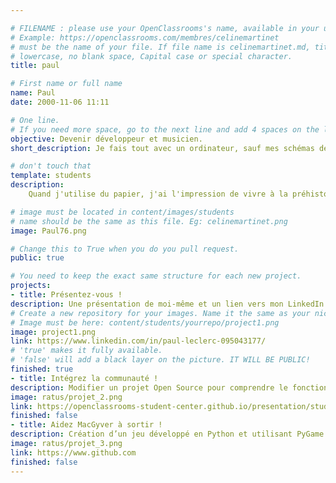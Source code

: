 ```yaml
---

# FILENAME : please use your OpenClassrooms's name, available in your url.
# Example: https://openclassrooms.com/membres/celinemartinet
# must be the name of your file. If file name is celinemartinet.md, title is celinemartinet.
# lowercase, no blank space, Capital case or special character.
title: paul

# First name or full name
name: Paul
date: 2000-11-06 11:11

# One line.
# If you need more space, go to the next line and add 4 spaces on the left, as in 'description'.
objective: Devenir développeur et musicien.
short_description: Je fais tout avec un ordinateur, sauf mes schémas de programmation.

# don't touch that
template: students
description:
    Quand j'utilise du papier, j'ai l'impression de vivre à la préhistoire.

# image must be located in content/images/students
# name should be the same as this file. Eg: celinemartinet.png
image: Paul76.png

# Change this to True when you do you pull request.
public: true

# You need to keep the exact same structure for each new project.
projects:
- title: Présentez-vous !
description: Une présentation de moi-même et un lien vers mon LinkedIn.
# Create a new repository for your images. Name it the same as your nickname and profile picture.
# Image must be here: content/students/yourrepo/project1.png
image: project1.png
link: https://www.linkedin.com/in/paul-leclerc-095043177/
# 'true' makes it fully available.
# 'false' will add a black layer on the picture. IT WILL BE PUBLIC!
finished: true
- title: Intégrez la communauté !
description: Modifier un projet Open Source pour comprendre le fonctionnement de Git, de Github et des pull requests. 
image: ratus/projet_2.png
link: https://openclassrooms-student-center.github.io/presentation/students/ratus.html
finished: false
- title: Aidez MacGyver à sortir !
description: Création d’un jeu développé en Python et utilisant PyGame.
image: ratus/projet_3.png
link: https://www.github.com
finished: false
---
```

